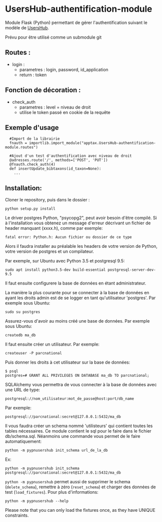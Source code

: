 # UsersHub-authentification-module

Module Flask (Python) permettant de gérer l'authentification suivant le modèle de [UsersHub](https://github.com/PnEcrins/UsersHub/).

Prévu pour être utilisé comme un submodule git


## Routes :

* login :
  * parametres : login, password, id_application
  * return : token


## Fonction de décoration :
* check_auth
  * parametres : level = niveau de droit
  * utilise le token passé en cookie de la requête

## Exemple d'usage

```
  #Import de la librairie
  fnauth = importlib.import_module("apptax.UsersHub-authentification-module.routes")

  #Ajout d'un test d'authentification avec niveau de droit
  @adresses.route('/', methods=['POST', 'PUT'])
  @fnauth.check_auth(4)
  def insertUpdate_bibtaxons(id_taxon=None):
    ...
```

## Installation:

Cloner le repository, puis dans le dossier :

```
python setup.py install
```

Le driver postgres Python, "psycopg2", peut avoir besoin d'être compilé. Si
à l'installation vous obtenez un message d'erreur décrivant un fichier de
header manquant (xxxx.h), comme par exemple:


```
fatal error: Python.h: Aucun fichier ou dossier de ce type
```

Alors il faudra installer au préalable les headers de votre version de Python,
votre version de postgres et un compilateur.

Par exemple, sur Ubuntu avec Python 3.5 et postgresql 9.5:

```
sudo apt install python3.5-dev build-essential postgresql-server-dev-9.5
```

Il faut ensuite configurere la base de données en étant administrateur.

La manière la plus courante pour se connecter à la base de données en ayant les droits admin est de se logger en tant qu'utilisateur 'postgres'. Par exemple sous Ubuntu:

```
sudo su postgres
```

Assurez-vous d'avoir au moins créé une base de données. Par exemple sous Ubuntu:


```
createdb ma_db
```

Il faut ensuite créer un utilisateur. Par exemple:

```
createuser -P parcnational
```

Puis donner les droits à cet utilisateur sur la base de données:

```
$ psql
postgres=# GRANT ALL PRIVILEGES ON DATABASE ma_db TO parcnational;
```

SQLAlchemy vous permettra de vous connecter à la base de données avec une URL
de type:

```
postgresql://nom_utilisateur:mot_de_passe@host:port/db_name
```

Par exemple:

```
postgresql://parcnational:secret@127.0.0.1:5432/ma_db
```

Il vous faudra créer un schema nommé 'utilisteurs' qui contient toutes les tables nécessaires. Ce module contient le sql pour le faire dans le fichier db/schema.sql. Néanmoins une commande vous permet de le faire automatiquement:

```
python -m pypnusershub init_schema url_de_la_db
```

Ex:

```
python -m pypnusershub init_schema postgresql://parcnational:secret@127.0.0.1:5432/ma_db
```

`python -m pypnusershub` permet aussi de supprimer le schema (`delete_schema`), remettre à zéro (`reset_schema`) et charger des données de test (`load_fixtures`). Pour plus d'informations:

```
python -m pypnusershub --help
```

Please note that you can only load the fixtures once, as they have UNIQUE constraints.
